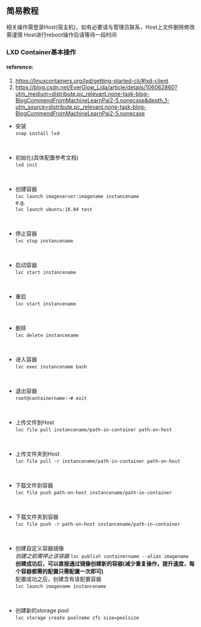## 简易教程

相关操作需登录Host(宿主机)，如有必要请与管理员联系，Host上文件删除修改需谨慎
Host进行reboot操作后请等待一段时间

### LXD Container基本操作

#### reference:  
1. https://linuxcontainers.org/lxd/getting-started-cli/#lxd-client
2. https://blog.csdn.net/EverGlow_Lida/article/details/106062860?utm_medium=distribute.pc_relevant.none-task-blog-BlogCommendFromMachineLearnPai2-5.nonecase&depth_1-utm_source=distribute.pc_relevant.none-task-blog-BlogCommendFromMachineLearnPai2-5.nonecase



- 安装  
`snap install lxd`
<br/>

- 初始化(具体配置参考文档)  
`lxd init`
<br/>

- 创建容器  
`lxc launch imageserver:imagename instancename`  
e.g.  
`lxc launch ubuntu:18.04 test`
<br/>

- 停止容器  
`lxc stop instancename ` 
<br/>

- 启动容器  
`lxc start instancename`  
<br/>

- 重启  
`lxc start instancename`  
<br/>

- 删除  
`lxc delete instancename ` 
<br/>

- 进入容器  
`lxc exec instancename bash`  
<br/>

- 退出容器  
`root@containername:~# exit`  
<br/>

- 上传文件到Host  
`lxc file pull instancename/path-in-container path-on-host`  
<br/>

- 上传文件夹到Host  
`lxc file pull -r instancename/path-in-container path-on-host`  
<br/>

- 下载文件到容器  
`lxc file push path-on-host instancename/path-in-container`  
<br/>

- 下载文件夹到容器  
`lxc file push -r path-on-host instancename/path-in-container`  
<br/>

- 创建自定义容器镜像  
*创建之前需停止该容器* 
`lxc publish containername --alias imagename`  
**创建成功后，可以直接通过镜像创建新的容器(减少重复操作，提升速度，每个容器都需的配置只需配置一次即可)**  
配置成功之后，创建含有该配置容器  
`lxc launch imagename instancename`  
<br/>

- 创建新的storage pool  
`lxc storage create poolname zfs size=poolsize`  